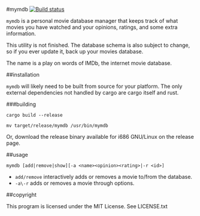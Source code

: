 #mymdb [![Build status](https://travis-ci.org/cheezgi/mymdb.svg?branch=master)](https://travis-ci.org/cheezgi/mymdb)

`mymdb` is a personal movie database manager that keeps track of what movies
you have watched and your opinions, ratings, and some extra information.

This utility is not finished. The database schema is also subject to change,
so if you ever update it, back up your movies database.

The name is a play on words of IMDb, the internet movie database.

##installation

`mymdb` will likely need to be built from source for your platform. The only
external dependencies not handled by cargo are cargo itself and rust.

###building

`cargo build --release`

`mv target/release/mymdb /usr/bin/mymdb`

Or, download the release binary available for i686 GNU/Linux on the release
page.

##usage

`mymdb [add|remove|show][-a <name><opinion><rating>|-r <id>]`

* `add/remove` interactively adds or removes a movie to/from the database.
* `-a\-r` adds or removes a movie through options.

##copyright

This program is licensed under the MIT License. See LICENSE.txt


